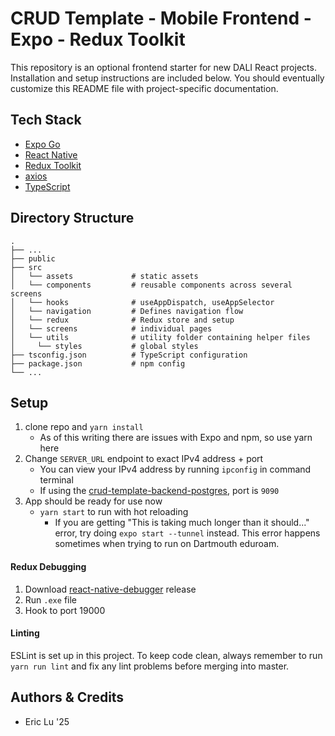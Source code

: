 # CRUD Template - Mobile Frontend - Expo - Redux Toolkit

This repository is an optional frontend starter for new DALI React projects. Installation and setup instructions are included below. You should eventually customize this README file with project-specific documentation.

## Tech Stack
- [Expo Go](https://expo.dev/client)
- [React Native](https://reactnative.dev/)
- [Redux Toolkit](https://redux-toolkit.js.org/)
- [axios](https://github.com/axios/axios)
- [TypeScript](https://www.typescriptlang.org/docs/)

## Directory Structure
    .
    ├── ...    
    ├── public
    ├── src                
    │   └── assets             # static assets   
    │   └── components         # reusable components across several screens
    │   └── hooks              # useAppDispatch, useAppSelector
    │   └── navigation         # Defines navigation flow
    │   └── redux              # Redux store and setup
    │   └── screens            # individual pages
    │   └── utils              # utility folder containing helper files
    │     └── styles           # global styles
    ├── tsconfig.json          # TypeScript configuration
    ├── package.json           # npm config
    └── ...

## Setup

1. clone repo and `yarn install`
   - As of this writing there are issues with Expo and npm, so use yarn here
2. Change `SERVER_URL` endpoint to exact IPv4 address + port
   - You can view your IPv4 address by running `ipconfig` in command terminal
   - If using the [crud-template-backend-postgres](https://github.com/dali-lab/crud-template-backend-postgres), port is `9090`
3. App should be ready for use now
   - `yarn start` to run with hot reloading
      - If you are getting "This is taking much longer than it should..." error, try doing `expo start --tunnel` instead. This error happens sometimes when trying to run on Dartmouth eduroam.

#### Redux Debugging

1. Download [react-native-debugger](https://github.com/jhen0409/react-native-debugger/releases) release
2. Run `.exe` file
3. Hook to port 19000

#### Linting

ESLint is set up in this project. To keep code clean, always remember to run `yarn run lint` and fix any lint problems before merging into master.

## Authors & Credits
- Eric Lu '25
